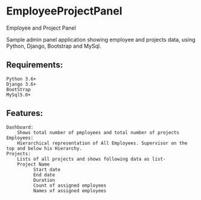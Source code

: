 # EmployeeProjectPanel
Employee and Project Panel

Sample admin panel application showing employee and projects data, using Python, Django, Bootstrap and MySql.

## Requirements:
    Python 3.6+
    Django 3.6+
    BootStrap
    MySql5.0+
    
## Features:
    Dashboard:
        Shows total number of pmployees and total number of projects
    Employees:
        Hierarchical representation of All Employees. Supervisor on the top and below his Hierarchy.
    Projects:
        Lists of all projects and shows following data as list-
        Project Name	
			  Start date
			  End date
			  Duration
			  Count of assigned employees
			  Names of assigned employees
        

